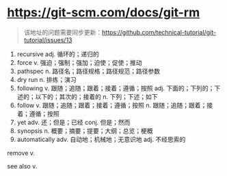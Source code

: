 # https://git-scm.com/docs/git-rm 
> 该地址的问题需要同步更新：https://github.com/technical-tutorial/git-tutorial/issues/13

1. recursive adj. 循环的；递归的
2. force v. 强迫；强制；强加；迫使；促使；推动
3. pathspec n. 路径名；路径规格；路径规范；路径参数
4. dry run n. 排练；演习
5. following v. 跟随；追随；跟着；接着；遵循；按照 adj. 下面的；下列的；下述的；以下的；其次的；接着的 n. 下列；下述；如下
6. follow v. 跟随；追随；跟着；接着；遵循；按照 n. 跟随；追随；跟着；接着；遵循；按照
7. yet adv. 还；但是；已经 conj. 但是；然而
8. synopsis n. 概要；摘要；提要；大纲；总览；梗概
9. automatically adv. 自动地；机械地；无意识地 adj. 不经思索的


remove v.

see also v. 
